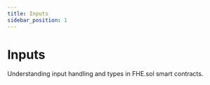 ```yaml
---
title: Inputs
sidebar_position: 1
---
```


# Inputs

Understanding input handling and types in FHE.sol smart contracts.
